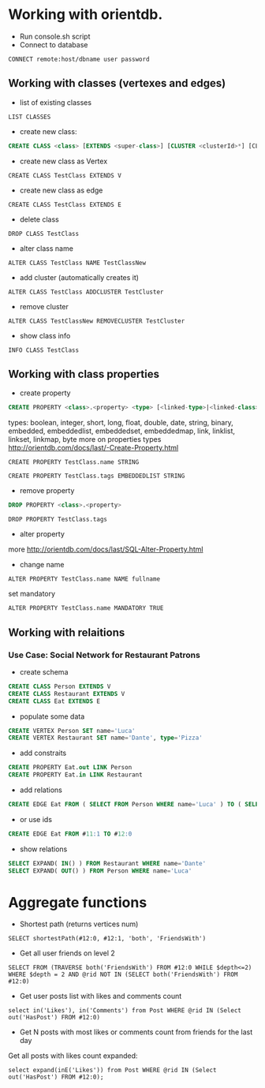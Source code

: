 # Working with orientdb.

* Run console.sh script
* Connect to database

```
CONNECT remote:host/dbname user password
```


## Working with classes (vertexes and edges)

* list of existing classes

```
LIST CLASSES
```

* create new class:

```sql
CREATE CLASS <class> [EXTENDS <super-class>] [CLUSTER <clusterId>*] [CLUSTERS <total-cluster-number>] [ABSTRACT]**
```

* create new class as Vertex

```
CREATE CLASS TestClass EXTENDS V
```

* create new class as edge

```
CREATE CLASS TestClass EXTENDS E
```

* delete class

```
DROP CLASS TestClass
```

* alter class name

```
ALTER CLASS TestClass NAME TestClassNew
```

* add cluster (automatically creates it)

```
ALTER CLASS TestClass ADDCLUSTER TestCluster
```

* remove cluster

```
ALTER CLASS TestClassNew REMOVECLUSTER TestCluster
```

* show class info

```
INFO CLASS TestClass
```

## Working with class properties

* create property

```sql
CREATE PROPERTY <class>.<property> <type> [<linked-type>|<linked-class>] [UNSAFE]**
```

types: boolean, integer, short, long, float, double, date, string, binary, embedded,
embeddedlist, embeddedset, embeddedmap, link, linklist, linkset, linkmap, byte
more on properties types http://orientdb.com/docs/last/-Create-Property.html


```
CREATE PROPERTY TestClass.name STRING
```

```
CREATE PROPERTY TestClass.tags EMBEDDEDLIST STRING
```

* remove property

```sql
DROP PROPERTY <class>.<property>
```

```
DROP PROPERTY TestClass.tags
```

* alter property

more http://orientdb.com/docs/last/SQL-Alter-Property.html

* change name

```
ALTER PROPERTY TestClass.name NAME fullname
```

set mandatory

```
ALTER PROPERTY TestClass.name MANDATORY TRUE
```


## Working with relaitions

### Use Case: Social Network for Restaurant Patrons

* create schema

```sql
CREATE CLASS Person EXTENDS V
CREATE CLASS Restaurant EXTENDS V
CREATE CLASS Eat EXTENDS E
```

* populate some data

```sql
CREATE VERTEX Person SET name='Luca'
CREATE VERTEX Restaurant SET name='Dante', type='Pizza'
```

* add constraits

```sql
CREATE PROPERTY Eat.out LINK Person
CREATE PROPERTY Eat.in LINK Restaurant
```

* add relations

```sql
CREATE EDGE Eat FROM ( SELECT FROM Person WHERE name='Luca' ) TO ( SELECT FROM Restaurant WHERE name='Dante ' )
```

* or use ids
```sql
CREATE EDGE Eat FROM #11:1 TO #12:0
```

* show relations

```sql
SELECT EXPAND( IN() ) FROM Restaurant WHERE name='Dante'
SELECT EXPAND( OUT() ) FROM Person WHERE name='Luca'

```

# Aggregate functions

* Shortest path (returns vertices num)

```
SELECT shortestPath(#12:0, #12:1, 'both', 'FriendsWith')
```

* Get all user friends on level 2

```
SELECT FROM (TRAVERSE both('FriendsWith') FROM #12:0 WHILE $depth<=2) WHERE $depth = 2 AND @rid NOT IN (SELECT both('FriendsWith') FROM #12:0)
```

* Get user posts list with likes and comments count

```
select in('Likes'), in('Comments') from Post WHERE @rid IN (Select out('HasPost') FROM #12:0)
```

* Get N posts with most likes or comments count from friends for the last day


Get all posts with likes count expanded:

```
select expand(inE('Likes')) from Post WHERE @rid IN (Select out('HasPost') FROM #12:0);
```




